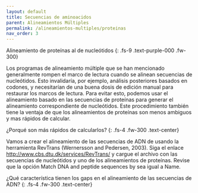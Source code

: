 ```yaml
---
layout: default
title: Secuencias de aminoacidos
parent: Alineamientos Múltiples
permalink: /alineamientos-multiples/proteinas
nav_order: 3
---
```


Alineamiento de proteínas al de nucleótidos 
{: .fs-9 	.text-purple-000 .fw-300}

Los programas de alineamiento múltiple que se han mencionado generalmente rompen el marco de lectura cuando se alinean secuencias de nucleótidos. Esto invalidaría, por ejemplo, análisis posteriores basados en codones, y necesitarían de una buena dosis de edición manual para restaurar los marcos de lectura. Para evitar esto, podemos usar el alineamiento basado en las secuencias de proteínas para generar el alineamiento correspondiente de nucleótidos. Este procedimiento también tiene la ventaja de que los alineamientos de proteínas son menos ambiguos y mas rápidos de calcular. 

¿Porqué son más rápidos de calcularlos?
{: .fs-4 	 .fw-300 	.text-center}

Vamos a crear el alineamiento de las secuencias de ADN de usando la herramienta RevTrans (Wernersson and Pedersen, 2003). Siga el enlace http://www.cbs.dtu.dk/services/RevTrans/ y cargue el archivo con las secuencias de nucleótidos y uno de los alineamientos de proteínas. Revise que la opción Match DNA and peptide sequences by sea igual a Name. 

¿Qué característica tienen los gaps en el alineamiento de las secuencias de ADN?
{: .fs-4 	 .fw-300 	.text-center}

